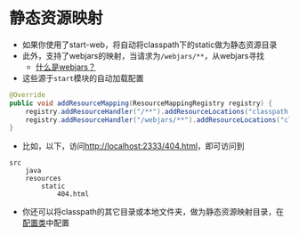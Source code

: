# 静态资源映射

* 如果你使用了start-web，将自动将classpath下的static做为静态资源目录
* 此外，支持了webjars的映射，当请求为`/webjars/**`，从webjars寻找
    * [什么是webjars？](https://blog.csdn.net/q_0718/article/details/80105318)
* 这些源于`start`模块的自动加载配置

```java
@Override
public void addResourceMapping(ResourceMappingRegistry registry) {
    registry.addResourceHandler("/**").addResourceLocations("classpath:static/");
    registry.addResourceHandler("/webjars/**").addResourceLocations("classpath:META-INF/resources/webjars/");
}
```

* 比如，以下，访问<http://localhost:2333/404.html>，即可访问到

```
src
    java
    resources
        static
            404.html
```

* 你还可以将classpath的其它目录或本地文件夹，做为静态资源映射目录，在[配置类](/doc/web/config.md)中配置